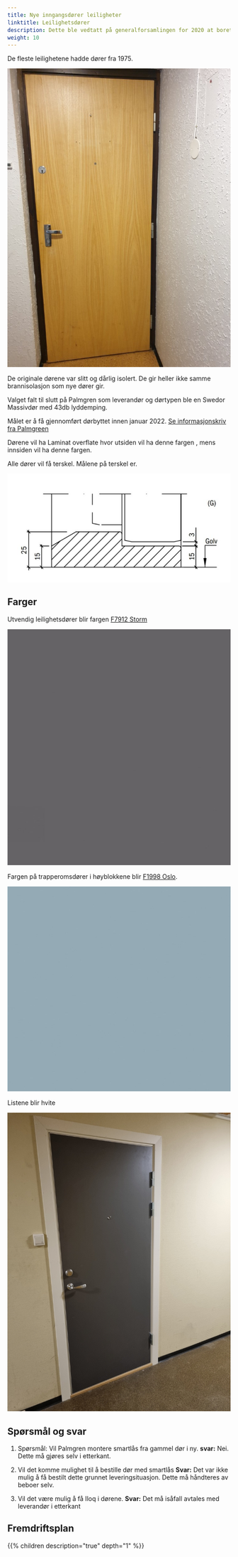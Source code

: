 ```yaml
---
title: Nye inngangsdører leiligheter
linktitle: Leilighetsdører
description: Dette ble vedtatt på generalforsamlingen for 2020 at borettslaget skulle bytte dører på leiligheter og trapperom.
weight: 10
---
```


De fleste leilighetene hadde dører fra 1975.

![Gammel dør](20200527_072221.jpg)

De originale dørene var slitt og dårlig isolert. De gir heller ikke samme brannisolasjon som nye dører gir.

Valget falt til slutt på Palmgren som leverandør og dørtypen ble en Swedor Massivdør med 43db lyddemping.

Målet er å få gjennomført dørbyttet innen januar 2022. [Se informasjonskriv fra Palmgreen](Informasjonsskriv.pdf)

Dørene vil ha Laminat overflate hvor utsiden vil ha denne fargen , mens innsiden vil ha denne fargen.

Alle dører vil få terskel. Målene på terskel er.

![Terskel](terskel.jpg)

## Farger

Utvendig leilighetsdører blir fargen [F7912 Storm](https://www.formica.com/nb-no/products/laminate/F7912)

![Farge leilighet](fargeleilighet.jpg)

Fargen på trapperomsdører i høyblokkene blir [F1998 Oslo](https://www.formica.com/nb-no/products/laminate/F1998).

![Farger](fargetrapperom.jpg)

Listene blir hvite

![New door installed](newdoorinstalled.jpg "Ny dør montert i 84")

## Spørsmål og svar

1. Spørsmål: Vil Palmgren montere smartlås fra gammel dør i ny.
**svar:** Nei. Dette må gjøres selv i etterkant.

2. Vil det komme mulighet til å bestille dør med smartlås
**Svar:** Det var ikke mulig å få bestilt dette grunnet leveringsituasjon. Dette må håndteres av beboer selv.

3. Vil det være mulig å få Iloq i dørene. **Svar:** Det må isåfall avtales med leverandør i etterkant

## Fremdriftsplan

{{% children description="true" depth="1" %}}
